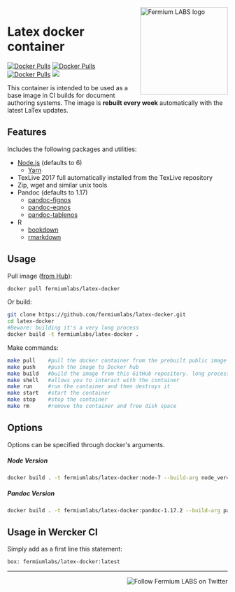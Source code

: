 <a href="https://fermiumlabs.com/">
    <img src="https://fermiumlabs.com/Assets/img/logos/Horizontal-Main_500px.png" alt="Fermium LABS logo" width="200" align="right" />
</a>

# Latex docker container

[![Docker Pulls](https://img.shields.io/docker/pulls/fermiumlabs/latex-docker.svg?maxAge=2592000)](https://hub.docker.com/r/fermiumlabs/latex-docker/) [![Docker Pulls](https://img.shields.io/docker/automated/fermiumlabs/latex-docker.svg?maxAge=2592000)](https://hub.docker.com/r/fermiumlabs/latex-docker/)  [![Docker Pulls](https://img.shields.io/docker/stars/fermiumlabs/latex-docker.svg?maxAge=2592000)](https://hub.docker.com/r/fermiumlabs/latex-docker/) [![](https://images.microbadger.com/badges/image/fermiumlabs/latex-docker.svg)](https://microbadger.com/images/fermiumlabs/latex-docker "Get your own image badge on microbadger.com")


This container is intended to be used as a base image in CI builds for document authoring systems. The image is **rebuilt every week** automatically with the latest LaTex updates.

## Features

Includes the following packages and utilities:

* [Node.js](https://nodejs.org/it/) (defaults to 6)
  - [Yarn](https://yarnpkg.com/en/)
* TexLive 2017 full automatically installed from the TexLive repository
* Zip, wget and similar unix tools
* Pandoc (defaults to 1.17)
  * [pandoc-fignos](https://github.com/tomduck/pandoc-fignos)
  * [pandoc-eqnos](https://github.com/tomduck/pandoc-eqnos)
  * [pandoc-tablenos](https://github.com/tomduck/pandoc-tablenos)
* R
  - [bookdown](https://bookdown.org/)
  - [rmarkdown](http://rmarkdown.rstudio.com/)


## Usage

Pull image ([from Hub](https://hub.docker.com/r/fermiumlabs/latex-docker/)):

```bash
docker pull fermiumlabs/latex-docker
```

Or build:

```bash
git clone https://github.com/fermiumlabs/latex-docker.git
cd latex-docker
#Beware: building it's a very long process
docker build -t fermiumlabs/latex-docker .
```

Make commands:

```bash
make pull    #pull the docker container from the prebuilt public image
make push    #push the image to Docker hub
make build   #build the image from this GitHub repository. long process
make shell   #allows you to interact with the container
make run     #run the container and then destroys it
make start   #start the container
make stop    #stop the container
make rm      #remove the container and free disk space
```
## Options

Options can be specified through docker's arguments.

##### Node Version

```bash
docker build . -t fermiumlabs/latex-docker:node-7 --build-arg node_ver=7
```

##### Pandoc Version

```bash
docker build . -t fermiumlabs/latex-docker:pandoc-1.17.2 --build-arg pandoc_ver=1.17.2
```

## Usage in Wercker CI

Simply add as a first line this statement:

```
box: fermiumlabs/latex-docker:latest
```
---

<a href="https://twitter.com/intent/user?screen_name=fermiumlabs">
    <img src="https://img.shields.io/twitter/follow/fermiumlabs.svg?style=social&label=Follow" alt="Follow Fermium LABS on Twitter" align="right" />
</a>
